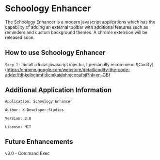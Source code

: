# Schoology Enhancer

The Schoology Enhancer is a modern javascript applications which has the capability of adding an external toolbar with additional features such as reminders and custom background themes. A chrome extension will be released soon. 

## How to use Schoology Enhancer 

```Step 1:``` Install a local javascript injector, I personally recommend ![Codify] (https://chrome.google.com/webstore/detail/codify-the-code-adder/fdhkolbghmfidicmkaidnhpjcoeafojl?hl=en-GB) 

## Additional Application Information

```Application: Schoology Enhancer```

```Author: X-Developer-Studios```

```Version: 2.0```

```License: MIT```

## Future Enhancements

v3.0 - Command Exec



